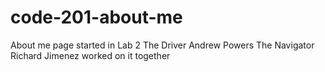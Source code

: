 # code-201-about-me
About me page started in Lab 2
The Driver Andrew Powers
The Navigator Richard Jimenez
worked on it together
